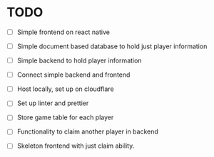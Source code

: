 # TODO
- [ ] Simple frontend on react native
- [ ] Simple document based database to hold just player information
- [ ] Simple backend to hold player information 
- [ ] Connect simple backend and frontend
- [ ] Host locally, set up on cloudflare

- [ ] Set up linter and prettier

- [ ] Store game table for each player
- [ ] Functionality to claim another player in backend
- [ ] Skeleton frontend with just claim ability. 
